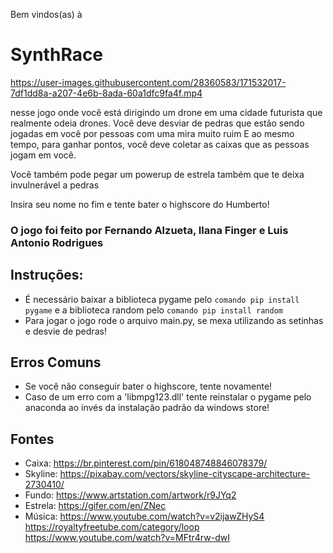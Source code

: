 Bem vindos(as) à

# SynthRace

https://user-images.githubusercontent.com/28360583/171532017-7df1dd8a-a207-4e6b-8ada-60a1dfc9fa4f.mp4

nesse jogo onde você está dirigindo um drone em uma cidade futurista que realmente odeia drones.
Você deve desviar de pedras que estão sendo jogadas em você por pessoas com uma mira muito ruim
E ao mesmo tempo, para ganhar pontos, você deve coletar as caixas que as pessoas jogam em você.

Você também pode pegar um powerup de estrela também que te deixa invulnerável a pedras

Insira seu nome no fim e tente bater o highscore do Humberto!

### O jogo foi feito por Fernando Alzueta, Ilana Finger e Luis Antonio Rodrigues

## Instruções:

- É necessário baixar a biblioteca pygame pelo ```comando pip install pygame``` e a biblioteca random pelo ```comando pip install random```
- Para jogar o jogo rode o arquivo main.py, se mexa utilizando as setinhas e desvie de pedras!

## Erros Comuns

- Se você não conseguir bater o highscore, tente novamente!
- Caso de um erro com a 'libmpg123.dll' tente reinstalar o pygame pelo anaconda ao invés da instalação padrão da windows store!

## Fontes
- Caixa: https://br.pinterest.com/pin/618048748846078379/
- Skyline: https://pixabay.com/vectors/skyline-cityscape-architecture-2730410/
- Fundo: https://www.artstation.com/artwork/r9JYq2
- Estrela: https://gifer.com/en/ZNec
- Música: https://www.youtube.com/watch?v=v2ijawZHyS4 https://royaltyfreetube.com/category/loop https://www.youtube.com/watch?v=MFtr4rw-dwI